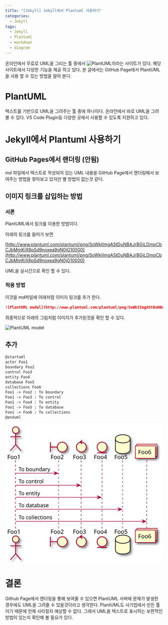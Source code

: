 ```yaml
---
title: "[Jekyll] Jekyll에서 Plantuml 사용하기"
categories:
  - Jekyll
tags:
  - Jekyll
  - Plantuml
  - markdown
  - diagram
---
```


온라인에서 무료로 UML을 그리는 툴 중에서 ![PlantUML](https://plantuml.com/)이라는 사이트가 있다. 해당 사이트에서 다양한 기능을 제공 하고 있다. 본 글에서는 GitHub Page에서 PlantUML을 사용 할 수 있는 방법을 알아 본다.

# PlantUML

텍스트를 기반으로 UML을 그려주는 툴 중에 하나이다. 온라인에서 바로 UML을 그려 볼 수 있다. VS Code Plugin등 다양한 곳에서 사용할 수 있도록 지원하고 있다.

# Jekyll에서 Plantuml 사용하기

## GitHub Pages에서 랜더링 (안됨)

md 파일에서 텍스트로 작성되어 있는 UML 내용을 GitHub Page에서 랜더링해서 보여주는 방법을 찾아보고 있지만 별 방법이 없는것 같다.

## 이미지 링크를 삽입하는 방법

### 서론

PlantUML에서 링크를 이용한 방법이다.

아래의 링크를 들어가 보면

[http://www.plantuml.com/plantuml/png/SoWkIImgAStDuNBAJrBGjLDmpCbCJbMmKiX8pSd9noxea9gN0jG10000](http://www.plantuml.com/plantuml/png/SoWkIImgAStDuNBAJrBGjLDmpCbCJbMmKiX8pSd9noxea9gN0jG10000)

UML을 실시간으로 확인 할 수 있다.

### 적용 방법

이것을 md파일에 아래처럼 이미지 링크를 추가 한다.

``` markdown
![PlantUML model](http://www.plantuml.com/plantuml/png/SoWkIImgAStDuNBAJrBGjLDmpCbCJbMmKiX8pSd9noxea9gN0jG10000)
```

최종적으로 아래의 그림처럼 이미지가 추가된것을 확인 할 수 있다.

![PlantUML model](http://www.plantuml.com/plantuml/png/SoWkIImgAStDuNBAJrBGjLDmpCbCJbMmKiX8pSd9noxea9gN0jG10000)

## 추가

```plantuml:md-sample-sequence
@startuml
actor Foo1
boundary Foo2
control Foo3
entity Foo4
database Foo5
collections Foo6
Foo1 -> Foo2 : To boundary
Foo1 -> Foo3 : To control
Foo1 -> Foo4 : To entity
Foo1 -> Foo5 : To database
Foo1 -> Foo6 : To collections
@enduml
```

![](/plantuml/md-sample-sequence.svg)

# 결론

Github Page에서 랜더링을 통해 보여줄 수 있으면 PlantUML 서버에 문제가 발생한 경우에도 UML을 그려줄 수 있을것이라고 생각한다. PlantUML도 사기업에서 만든 툴이기 때문에 언제 사라질지 예상할 수 없다. 그래서 UML을 텍스트로 표시하는 보편적인 방법이 있는지 확인해 볼 필요가 있다.